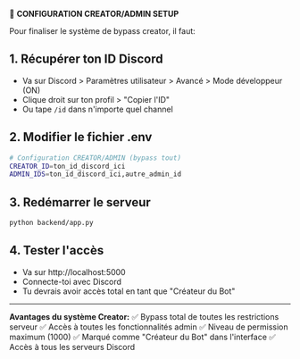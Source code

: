 🔧 **CONFIGURATION CREATOR/ADMIN SETUP**

Pour finaliser le système de bypass creator, il faut:

## 1. Récupérer ton ID Discord
- Va sur Discord > Paramètres utilisateur > Avancé > Mode développeur (ON)
- Clique droit sur ton profil > "Copier l'ID"
- Ou tape `/id` dans n'importe quel channel

## 2. Modifier le fichier .env
```bash
# Configuration CREATOR/ADMIN (bypass tout)
CREATOR_ID=ton_id_discord_ici
ADMIN_IDS=ton_id_discord_ici,autre_admin_id
```

## 3. Redémarrer le serveur
```bash
python backend/app.py
```

## 4. Tester l'accès
- Va sur http://localhost:5000
- Connecte-toi avec Discord  
- Tu devrais avoir accès total en tant que "Créateur du Bot"

---

**Avantages du système Creator:**
✅ Bypass total de toutes les restrictions serveur
✅ Accès à toutes les fonctionnalités admin
✅ Niveau de permission maximum (1000)
✅ Marqué comme "Créateur du Bot" dans l'interface
✅ Accès à tous les serveurs Discord
